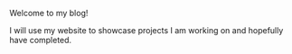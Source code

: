 Welcome to my blog!

I will use my website to showcase projects I am working on and hopefully have completed.
